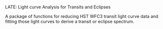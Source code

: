 LATE:
Light curve
Analysis for
Transits and
Eclipses

A package of functions for reducing HST WFC3 transit light curve data and fitting those light curves to derive a transit or eclipse spectrum.